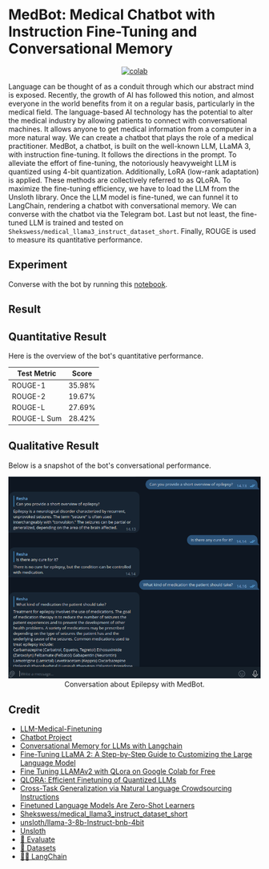 # MedBot: Medical Chatbot with Instruction Fine-Tuning and Conversational Memory


<div align="center">
    <a href="https://colab.research.google.com/github/reshalfahsi/medbot-instruct-conversational/blob/master/MedBot_Medical_Chatbot_Instruction_Fine_Tuning_Conversational_Memory.ipynb"><img src="https://colab.research.google.com/assets/colab-badge.svg" alt="colab"></a>
    <br />
</div>


Language can be thought of as a conduit through which our abstract mind is exposed. Recently, the growth of AI has followed this notion, and almost everyone in the world benefits from it on a regular basis, particularly in the medical field. The language-based AI technology has the potential to alter the medical industry by allowing patients to connect with conversational machines. It allows anyone to get medical information from a computer in a more natural way. We can create a chatbot that plays the role of a medical practitioner. MedBot, a chatbot, is built on the well-known LLM, LLaMA 3, with instruction fine-tuning. It follows the directions in the prompt. To alleviate the effort of fine-tuning, the notoriously heavyweight LLM is quantized using 4-bit quantization. Additionally, LoRA (low-rank adaptation) is applied. These methods are collectively referred to as QLoRA. To maximize the fine-tuning efficiency, we have to load the LLM from the Unsloth library. Once the LLM model is fine-tuned, we can funnel it to LangChain, rendering a chatbot with conversational memory. We can converse with the chatbot via the Telegram bot. Last but not least, the fine-tuned LLM is trained and tested on ``Shekswess/medical_llama3_instruct_dataset_short``. Finally, ROUGE is used to measure its quantitative performance.



## Experiment

Converse with the bot by running this [notebook](https://github.com/reshalfahsi/medbot-instruct-conversational/blob/master/MedBot_Medical_Chatbot_Instruction_Fine_Tuning_Conversational_Memory.ipynb).


## Result

## Quantitative Result

Here is the overview of the bot's quantitative performance.

Test Metric | Score  |
----------- | -----  |
ROUGE-1     | 35.98% |
ROUGE-2     | 19.67% |
ROUGE-L     | 27.69% |
ROUGE-L Sum | 28.42% |


## Qualitative Result

Below is a snapshot of the bot's conversational performance.

<p align="center"> <img src="https://github.com/reshalfahsi/medbot-instruct-conversational/blob/master/assets/qualitative.png" alt="qualitative" > <br /> Conversation about Epilepsy with MedBot. </p>


## Credit

- [LLM-Medical-Finetuning](https://github.com/Shekswess/LLM-Medical-Finetuning)
- [Chatbot Project](https://github.com/areebniyas/chat-bot)
- [Conversational Memory for LLMs with Langchain](https://www.pinecone.io/learn/series/langchain/langchain-conversational-memory/)
- [Fine-Tuning LLaMA 2: A Step-by-Step Guide to Customizing the Large Language Model](https://www.datacamp.com/tutorial/fine-tuning-llama-2)
- [Fine Tuning LLAMAv2 with QLora on Google Colab for Free](https://www.kdnuggets.com/fine-tuning-llamav2-with-qlora-on-google-colab-for-free)
- [QLORA: Efficient Finetuning of Quantized LLMs](https://arxiv.org/pdf/2305.14314)
- [Cross-Task Generalization via Natural Language Crowdsourcing Instructions](https://aclanthology.org/2022.acl-long.244.pdf)
- [Finetuned Language Models Are Zero-Shot Learners](https://arxiv.org/pdf/2109.01652)
- [Shekswess/medical_llama3_instruct_dataset_short](https://huggingface.co/datasets/Shekswess/medical_llama3_instruct_dataset_short)
- [unsloth/llama-3-8b-Instruct-bnb-4bit](https://huggingface.co/unsloth/llama-3-8b-Instruct-bnb-4bit)
- [Unsloth](https://github.com/unslothai/unsloth)
- [🤗 Evaluate](https://github.com/huggingface/evaluate)
- [🤗 Datasets](https://github.com/huggingface/datasets)
- [🦜️🔗 LangChain](https://github.com/langchain-ai/langchain)
